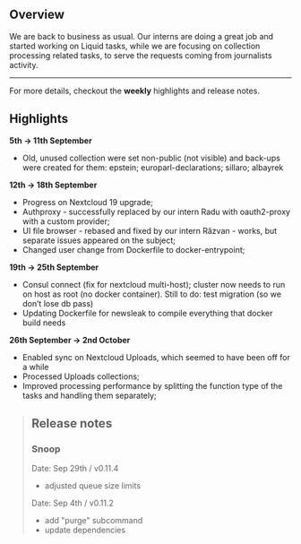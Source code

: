## Overview

We are back to business as usual. Our interns are doing a great job and started working on Liquid tasks, while we are focusing on collection processing related tasks, to serve the requests coming from journalists activity.
***

For more details, checkout the **weekly** highlights and release notes.

## Highlights
**5th -> 11th September** 
- Old, unused collection were set non-public (not visible) and back-ups were created for them: epstein; europarl-declarations; sillaro; albayrek 

**12th -> 18th September**
- Progress on Nextcloud 19 upgrade;
- Authproxy - successfully replaced by our intern Radu with oauth2-proxy with a custom provider;
- UI file browser - rebased and fixed by our intern Răzvan - works, but separate issues appeared on the subject;
- Changed user change from Dockerfile to docker-entrypoint;

**19th -> 25th September**
- Consul connect (fix for nextcloud multi-host); cluster now needs to run on host as root (no docker container).
Still to do: test migration (so we don’t lose db pass)
- Updating Dockerfile for newsleak to compile everything that docker build needs

**26th September -> 2nd October**
- Enabled sync on Nextcloud Uploads, which seemed to have been off for a while
- Processed Uploads collections;
- Improved processing performance by splitting the function type of the tasks and handling them separately;


> ## Release notes 
> ### Snoop
>Date: Sep 29th / v0.11.4
>- adjusted queue size limits
>
>Date: Sep 4th / v0.11.2
>- add "purge" subcommand
>- update dependencies
>